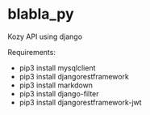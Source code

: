 # blabla_py

Kozy API using django

Requirements:
- pip3 install mysqlclient
- pip3 install djangorestframework
- pip3 install markdown
- pip3 install django-filter
- pip3 install djangorestframework-jwt
